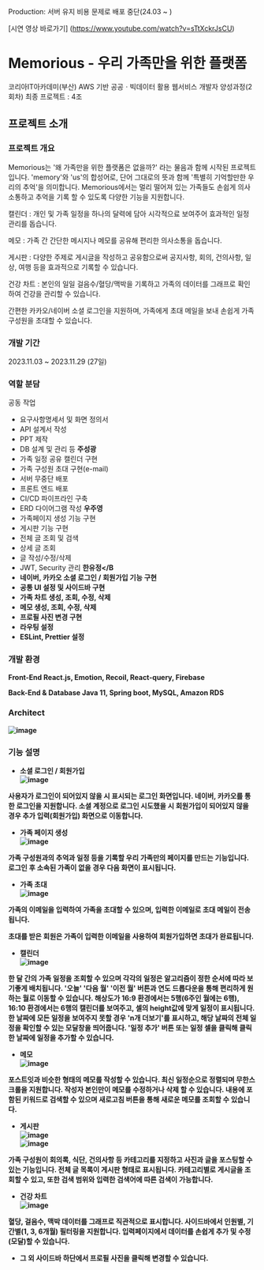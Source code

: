 Production: 서버 유지 비용 문제로 배포 중단(24.03 ~ )

[시연 영상 바로가기] (https://www.youtube.com/watch?v=sTtXckrJsCU)

# Memorious - 우리 가족만을 위한 플랫폼

코리아IT아카데미(부산)
AWS 기반 공공ㆍ빅데이터 활용 웹서비스 개발자 양성과정(2회차)
최종 프로젝트 : 4조

## 프로젝트 소개
### 프로젝트 개요
Memorious는 '왜 가족만을 위한 플랫폼은 없을까?' 라는 물음과 함께 시작된 프로젝트입니다.
'memory'와 'us'의 합성어로, 단어 그대로의 뜻과 함께 '특별히 기억할만한 우리의 추억'을 의미합니다.
Memorious에서는 멀리 떨어져 있는 가족들도 손쉽게 의사소통하고 추억을 기록 할 수 있도록 다양한 기능을 지원합니다.

캘린더 : 개인 및 가족 일정을 하나의 달력에 담아 시각적으료 보여주어 효과적인 일정 관리를 돕습니다.

메모 : 가족 간 간단한 메시지나 메모를 공유해 편리한 의사소통을 돕습니다.

게시판 : 다양한 주제로 게시글을 작성하고 공유함으로써 공지사항, 회의, 건의사항, 일상, 여행 등을 효과적으로 기록할 수 있습니다.

건강 차트 : 본인의 일일 걸음수/혈당/맥박을 기록하고 가족의 데이터를 그래프로 확인하여 건강을 관리할 수 있습니다.

간편한 카카오/네이버 소셜 로그인을 지원하며, 가족에게 초대 메일을 보내 손쉽게 가족 구성원을 초대할 수 있습니다.

### 개발 기간
2023.11.03 ~ 2023.11.29 (27일)

### 역할 분담
공동 작업
- 요구사항명세서 및 화면 정의서
- API 설계서 작성
- PPT 제작
- DB 설계 및 관리 등
<b>주성광</b>
- 가족 일정 공유 캘린더 구현
- 가족 구성원 초대 구현(e-mail)
- 서버 무중단 배포
- 프론트 엔드 배포
- CI/CD 파이프라인 구축
- ERD 다이어그램 작성
<b>우주영</b>
- 가족페이지 생성 기능 구현
- 게시판 기능 구현
- 전체 글 조회 및 검색
- 상세 글 조회
- 글 작성/수정/삭제
- JWT, Security 관리
<b>한유정</B
- 네이버, 카카오 소셜 로그인 / 회원가입 기능 구현
- 공통 UI 설정 및 사이드바 구현
- 가족 차트 생성, 조회, 수정, 삭제
- 메모 생성, 조회, 수정, 삭제
- 프로필 사진 변경 구현
- 라우팅 설정
- ESLint, Prettier 설정

### 개발 환경
<b>Front-End</b>
React.js, Emotion, Recoil, React-query, Firebase

<b>Back-End & Database</b>
Java 11, Spring boot, MySQL, Amazon RDS

### Architect
![image](https://github.com/KoreaIt-J-23-2-4/memorious-front/assets/96562253/994cdc1b-e214-4d8c-8110-f88020fdfd4e)

### 기능 설명
- 소셜 로그인 / 회원가입<br/>
![image](https://github.com/KoreaIt-J-23-2-4/memorious-front/assets/96562253/98381652-93bb-4ac1-921d-ff5d626c0ad4)

사용자가 로그인이 되어있지 않을 시 표시되는 로그인 화면입니다.
네이버, 카카오를 통한 로그인을 지원합니다.
소셜 계정으로 로그인 시도했을 시 회원가입이 되어있지 않을 경우 추가 입력(회원가입) 화면으로 이동합니다.

- 가족 페이지 생성<br/>
![image](https://github.com/KoreaIt-J-23-2-4/memorious-front/assets/96562253/cc47879b-f67a-475a-be75-8c30fe89392c)

가족 구성원과의 추억과 일정 등을 기록할 우리 가족만의 페이지를 만드는 기능입니다.
로그인 후 소속된 가족이 없을 경우 다음 화면이 표시됩니다.

- 가족 초대<br/>
![image](https://github.com/KoreaIt-J-23-2-4/memorious-front/assets/96562253/f0f4475b-84ec-4e56-a45b-d885afcda6c4)

가족의 이메일을 입력하여 가족을 초대할 수 있으며, 입력한 이메일로 초대 메일이 전송됩니다.

초대를 받은 회원은 가족이 입력한 이메일을 사용하여 회원가입하면 초대가 완료됩니다.

- 캘린더<br/>
![image](https://github.com/KoreaIt-J-23-2-4/memorious-front/assets/96562253/543d73b8-591a-4cc7-acb4-02f9f41fa61d)

한 달 간의 가족 일정을 조회할 수 있으며 각각의 일정은 알고리즘이 정한 순서에 따라 보기좋게 배치됩니다.
'오늘' '다음 월' '이전 월' 버튼과 연도 드롭다운을 통해 편리하게 원하는 월로 이동할 수 있습니다.
해상도가 16:9 환경에서는 5행(6주인 월에는 6행), 16:10 환경에서는 6행의 캘린더를 보여주고, 셀의 height값에 맞게 일정이 표시됩니다.
한 날짜에 모든 일정을 보여주지 못할 경우 'n개 더보기'를 표시하고, 해당 날짜의 전체 일정을 확인할 수 있는 모달창을 띄어줍니다.
'일정 추가' 버튼 또는 일정 셀을 클릭해 클릭한 날짜에 일정을 추가할 수 있습니다.

- 메모<br/>
![image](https://github.com/KoreaIt-J-23-2-4/memorious-front/assets/96562253/b62cd125-e555-4530-aeec-9eed05aa3f46)

포스트잇과 비슷한 형태의 메모를 작성할 수 있습니다.
최신 일정순으로 정렬되며 무한스크롤을 지원합니다.
작성자 본인만이 메모를 수정하거나 삭제 할 수 있습니다.
내용에 포함된 키워드로 검색할 수 있으며 새로고침 버튼을 통해 새로운 메모를 조회할 수 있습니다.
- 게시판<br/>
![image](https://github.com/KoreaIt-J-23-2-4/memorious-front/assets/96562253/444030aa-3c87-4e3c-87f6-d5b57a97073d)<br/>
![image](https://github.com/KoreaIt-J-23-2-4/memorious-front/assets/96562253/d2234480-cdfe-458b-90bb-ce30cd4f0afb)<br/>

가족 구성원이 회의록, 식단, 건의사항 등 카테고리를 지정하고 사진과 글을 포스팅할 수 있는 기능입니다.
전체 글 목록이 게시판 형태로 표시됩니다.
카테고리별로 게시글을 조회할 수 있고, 또한 검색 범위와 입력한 검색어에 따른 검색이 가능합니다.
- 건강 차트<br/>
![image](https://github.com/KoreaIt-J-23-2-4/memorious-front/assets/96562253/512630f8-e29b-4777-a769-bd83e2cbc4eb)

혈당, 걸음수, 맥박 데이터를 그래프로 직관적으로 표시합니다.
사이드바에서 인원별, 기간별(1, 3, 6개월) 필터링을 지원합니다.
입력페이지에서 데이터를 손쉽게 추가 및 수정(모달)할 수 있습니다.
- 그 외
사이드바 하단에서 프로필 사진을 클릭해 변경할 수 있습니다.

